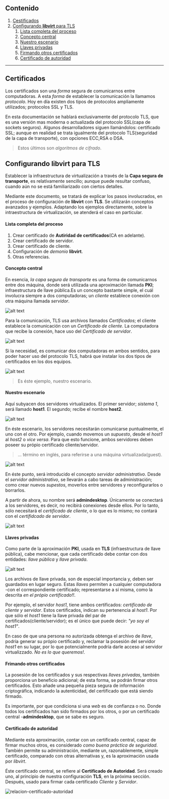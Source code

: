 ## Contenido
1. [Cestificados](#1c)
2. [Configurando __libvirt__ para TLS](#2c)
    1. [Lista completa del proceso](#2c1)
    2. [Concepto central](#2c2)
    3. [Nuestro escenario](#2c3)
    4. [Llaves privadas](#2c4)
    5. [Firmando otros certificados](#2c5)
    6. [Certificado de autoridad](#2c6)
---
## <a name ='1c'> Certificados</a>

Los certificados son una _forma_ segura de comunicarnos entre computadoras. A esta _forma_ de
establecer la comunicación la llamamos _protocolo_. Hoy en día existen dos tipos de protocolos
ampliamente utilizados; protocolos SSL y TLS.

En esta documentación se hablará exclusivamente del protocolo TLS, que es una versión mas
moderna o actualizada del protocolo SSL(capa de sockets seguros).
Algunos desarrolladores siguen llamándolos: certificado SSL; aunque en realidad se trata
igualmente del protocolo TLS(seguridad de la capa de transporte), con opciones ECC,RSA o DSA.
> Estos últimos son _algoritmos de cifrado_.

## <a name = '2c'>Configurando __libvirt__ para TLS</a>

Establecer la infraestructura de virtualización a través de la __Capa segura de transporte__,
es relatívamente sencillo; aunque puede resultar confuso, cuando aún no se está familiarizado
con ciertos detalles.

Mediante este documento, se tratará de explicar los pasos involucrados, en el proceso de
configuración de __libvirt__ con __TLS__. Se utilizarán conceptos avanzados y ejemplos.
Adaptando los ejemplos directamente, sobre la intraestructura de virtualización, se atenderá el
caso en particular.

#### <a name = '2c1'>Lista completa del proceso </a>
  1. Crear certificado de __Autiridad de certificados__(CA en adelante).
  2. Crear certificado de servidor.
  3. Crear certificado de cliente.
  4. Configuración de _demonio_ __libvirt__.
  5. Otras referencias.

#### <a name = '2c2'>Concepto central</a>

En esencia, _la capa segura de transporte_ es una forma de comunicarnos entre dos máquina,
donde será utilizada una aproximación llamada __PKI__; infraestructura de llave pública.Es un concepto bastante simple, el cuál involucra siempre a dos computadoras; un _cliente_
establece conexión con otra máquina llamada _servidor_.

![alt text](/images/Tls_concepts_basic_client_to_server.png)

Para la comunicación, TLS usa archivos llamados _Certificados_; el cliente establece la comunicación
con un _Certificado de cliente_. La computadora que recibe la conexión, hace uso del _Certificado
de servidor_.

![alt text](/images/connection.png)

Si la necesidad, es comunicar dos computadoras en ambos sentidos, para poder hacer uso del protocolo
TLS, habrá que instalar los dos tipos de certificados en los dos equipos.

![alt text](/images/cruzado.png)
> Es éste ejemplo, nuestro escenario.

#### <a name='2c3'>Nuestro escenario</a>

Aquí subyacen dos servidores virtualizados. El primer servidor; _sistema 1_, será llamado __host1__.
El segundo; recibe el nombre __host2__.

![alt text](/images/hosts.png)

En éste escenario, los servidores necesitarán comunicarse puntualmente, el uno con el otro. Por
ejemplo, cuando movemos un _supuesto_, desde el _host1_ al _host2_ o _vice versa_.
Para que esto funcione, ambos servidores deben poseer su própio certificado cliente/servidor.
> ... término en inglés, para referirse a una máquina virtualizada(guest).

![alt text](/images/ser-crs.png)

En éste punto, será introducido el concepto _servidor administrativo_. Desde el _servidor
administrativo_, se llevarán a cabo tareas de administración; como crear nuevos _supestos_,
moverlos entre servidores y reconfigurarlos o borrarlos.

A partir de ahora, su nombre será __admindesktop__. Únicamente se conectará a los servidores,
es decir, no recibirá conexiones desde ellos. Por lo tanto, sólo necesitará el _certificado de
cliente_, o lo que es lo mismo; no contará con el _certifidcado de servidor_.

![alt text](/images/admindesktop.png)


#### <a name = '2c4'>Llaves privadas</a>
Como parte de la aproximación __PKI__, usada en __TLS__ (infraestructura de llave pública), cabe
mencionar, que cada certificado debe contar con dos entidades: _llave pública_ y _llave privada_.

![alt text](/images/key-par.png)

Los archivos de llave privada, son de especial importancia y, deben ser guardados en lugar seguro.
Estas _llaves_ permiten a cualquier computadora -con el correspondiente certificado; representarse
a sí misma, como la descrita _en el própio certificado!!_.

Por ejemplo, el servidor _host1_, tiene ambos certificados: _certificado de cliente y servidor_.
Estos certificados, indican su pertenencia al _host1_. Por que sólo el _host1_ tiene la llave
privada del par de certificados(cliente/servidor); es el único que puede decir: _"yo soy el host1"_.

En caso de que una persona no autorizada obtenga el archivo de _llave_, podría generar su própio
certificado y, reclamar la posesión del servidor _host1_ en su lugar, por lo que potencialmente
podría darle acceso al servidor virtualizzado. _No es lo que queremos!_.

#### <a name = '2c5'>Frimando otros certificados</a>

La posesión de los certificados y sus respectivas _llaves privadas_, también proporciona un
beneficio adicional; de esta forma, se podrán firmar otros certificados. Esto añade una pequeña
pieza segura de información criptográfica, indicando la autenticidad, del certificado que está
siendo firmado.

Es importante, por que condiciona si una _web_ es de confianza o no. Donde todos los certificados
han sido firmados por los otros, o por un certificado central -__admindesktop__, que
se sabe es seguro.

#### <a name = '2c6'>Certificado de autoridad</a>
Mediante esta aproximación, contar con un certificado central, capaz de firmar
muchos otros, es considerado _como buena práctica de seguridad_. También
permite su administración, mediante un, razonablemente, simple certificado,
comparado con otras alternativas y, es la aproximación usada por _libvirt_.

Éste certificado central, se refiere al __Certificado de Autoridad__. Será creado
uno, al principio de nuestra configuración __TLS__, en la próxima sección.
Después, usado para firmar cada certificado _Cliente_ y _Servidor_.

![relacion-certificado-autoridad](/images/image_ca.png)
